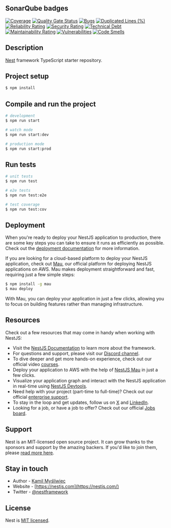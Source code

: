 ## SonarQube badges

[![Coverage](https://sonarcloud.io/api/project_badges/measure?project=VictorlBueno_fiap-challenge-order-service-p4&metric=coverage&token=4feea40bf0d648b5783b0d166edcfd8f716c3636)](https://sonarcloud.io/summary/new_code?id=VictorlBueno_fiap-challenge-order-service-p4)
[![Quality Gate Status](https://sonarcloud.io/api/project_badges/measure?project=VictorlBueno_fiap-challenge-order-service-p4&metric=alert_status&token=4feea40bf0d648b5783b0d166edcfd8f716c3636)](https://sonarcloud.io/summary/new_code?id=VictorlBueno_fiap-challenge-order-service-p4)
[![Bugs](https://sonarcloud.io/api/project_badges/measure?project=VictorlBueno_fiap-challenge-order-service-p4&metric=bugs&token=4feea40bf0d648b5783b0d166edcfd8f716c3636)](https://sonarcloud.io/summary/new_code?id=VictorlBueno_fiap-challenge-order-service-p4)
[![Duplicated Lines (%)](https://sonarcloud.io/api/project_badges/measure?project=VictorlBueno_fiap-challenge-order-service-p4&metric=duplicated_lines_density&token=4feea40bf0d648b5783b0d166edcfd8f716c3636)](https://sonarcloud.io/summary/new_code?id=VictorlBueno_fiap-challenge-order-service-p4)
[![Reliability Rating](https://sonarcloud.io/api/project_badges/measure?project=VictorlBueno_fiap-challenge-order-service-p4&metric=reliability_rating&token=4feea40bf0d648b5783b0d166edcfd8f716c3636)](https://sonarcloud.io/summary/new_code?id=VictorlBueno_fiap-challenge-order-service-p4)
[![Security Rating](https://sonarcloud.io/api/project_badges/measure?project=VictorlBueno_fiap-challenge-order-service-p4&metric=security_rating&token=4feea40bf0d648b5783b0d166edcfd8f716c3636)](https://sonarcloud.io/summary/new_code?id=VictorlBueno_fiap-challenge-order-service-p4)
[![Technical Debt](https://sonarcloud.io/api/project_badges/measure?project=VictorlBueno_fiap-challenge-order-service-p4&metric=sqale_index&token=4feea40bf0d648b5783b0d166edcfd8f716c3636)](https://sonarcloud.io/summary/new_code?id=VictorlBueno_fiap-challenge-order-service-p4)
[![Maintainability Rating](https://sonarcloud.io/api/project_badges/measure?project=VictorlBueno_fiap-challenge-order-service-p4&metric=sqale_rating&token=4feea40bf0d648b5783b0d166edcfd8f716c3636)](https://sonarcloud.io/summary/new_code?id=VictorlBueno_fiap-challenge-order-service-p4)
[![Vulnerabilities](https://sonarcloud.io/api/project_badges/measure?project=VictorlBueno_fiap-challenge-order-service-p4&metric=vulnerabilities&token=4feea40bf0d648b5783b0d166edcfd8f716c3636)](https://sonarcloud.io/summary/new_code?id=VictorlBueno_fiap-challenge-order-service-p4)
[![Code Smells](https://sonarcloud.io/api/project_badges/measure?project=VictorlBueno_fiap-challenge-order-service-p4&metric=code_smells&token=4feea40bf0d648b5783b0d166edcfd8f716c3636)](https://sonarcloud.io/summary/new_code?id=VictorlBueno_fiap-challenge-order-service-p4)

## Description

[Nest](https://github.com/nestjs/nest) framework TypeScript starter repository.

## Project setup

```bash
$ npm install
```

## Compile and run the project

```bash
# development
$ npm run start

# watch mode
$ npm run start:dev

# production mode
$ npm run start:prod
```

## Run tests

```bash
# unit tests
$ npm run test

# e2e tests
$ npm run test:e2e

# test coverage
$ npm run test:cov
```

## Deployment

When you're ready to deploy your NestJS application to production, there are some key steps you can take to ensure it runs as efficiently as possible. Check out the [deployment documentation](https://docs.nestjs.com/deployment) for more information.

If you are looking for a cloud-based platform to deploy your NestJS application, check out [Mau](https://mau.nestjs.com), our official platform for deploying NestJS applications on AWS. Mau makes deployment straightforward and fast, requiring just a few simple steps:

```bash
$ npm install -g mau
$ mau deploy
```

With Mau, you can deploy your application in just a few clicks, allowing you to focus on building features rather than managing infrastructure.

## Resources

Check out a few resources that may come in handy when working with NestJS:

- Visit the [NestJS Documentation](https://docs.nestjs.com) to learn more about the framework.
- For questions and support, please visit our [Discord channel](https://discord.gg/G7Qnnhy).
- To dive deeper and get more hands-on experience, check out our official video [courses](https://courses.nestjs.com/).
- Deploy your application to AWS with the help of [NestJS Mau](https://mau.nestjs.com) in just a few clicks.
- Visualize your application graph and interact with the NestJS application in real-time using [NestJS Devtools](https://devtools.nestjs.com).
- Need help with your project (part-time to full-time)? Check out our official [enterprise support](https://enterprise.nestjs.com).
- To stay in the loop and get updates, follow us on [X](https://x.com/nestframework) and [LinkedIn](https://linkedin.com/company/nestjs).
- Looking for a job, or have a job to offer? Check out our official [Jobs board](https://jobs.nestjs.com).

## Support

Nest is an MIT-licensed open source project. It can grow thanks to the sponsors and support by the amazing backers. If you'd like to join them, please [read more here](https://docs.nestjs.com/support).

## Stay in touch

- Author - [Kamil Myśliwiec](https://twitter.com/kammysliwiec)
- Website - [https://nestjs.com](https://nestjs.com/)
- Twitter - [@nestframework](https://twitter.com/nestframework)

## License

Nest is [MIT licensed](https://github.com/nestjs/nest/blob/master/LICENSE).
